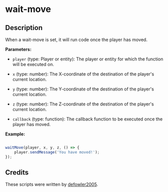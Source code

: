 # wait-move

## Description

When a wait-move is set, it will run code once the player has moved.

**Parameters:**

- `player` (type: Player or entity): The player or entity for which the function will be executed on.

- `x` (type: number): The X-coordinate of the destination of the player's current location.

- `y` (type: number): The Y-coordinate of the destination of the player's current location.

- `z` (type: number): The Z-coordinate of the destination of the player's current location.

- `callback` (type: function): The callback function to be executed once the player has moved.

**Example:**

```js

waitMove(player, x, y, z, () => {
    player.sendMessage('You have moved!');
});

```

## Credits

These scripts were written by [defowler2005](https://github.com/defowler2005).
